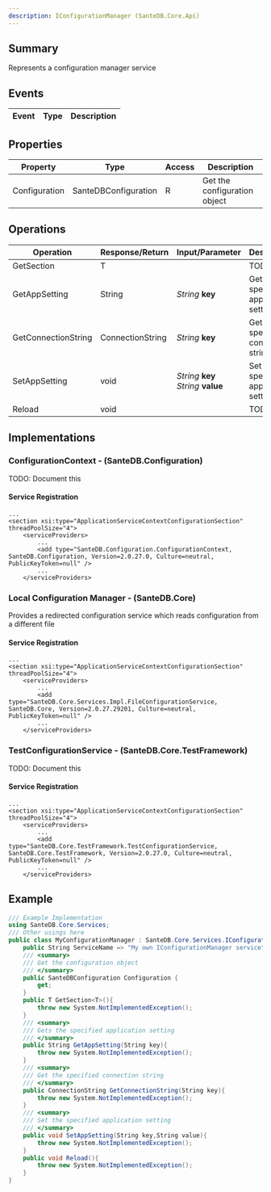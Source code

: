 ```yaml
---
description: IConfigurationManager (SanteDB.Core.Api)
---
```


## Summary
Represents a configuration manager service

## Events

|Event|Type|Description|
|-|-|-|

## Properties

|Property|Type|Access|Description|
|-|-|-|-|
|Configuration|SanteDBConfiguration|R|Get the configuration object|

## Operations

|Operation|Response/Return|Input/Parameter|Description|
|-|-|-|-|
|GetSection|T||TODO|
|GetAppSetting|String|*String* **key**|Gets the specified application setting|
|GetConnectionString|ConnectionString|*String* **key**|Get the specified connection string|
|SetAppSetting|void|*String* **key**<br/>*String* **value**|Set the specified application setting|
|Reload|void||TODO|

## Implementations


### ConfigurationContext - (SanteDB.Configuration)
TODO: Document this

#### Service Registration
```markup
...
<section xsi:type="ApplicationServiceContextConfigurationSection" threadPoolSize="4">
	<serviceProviders>
		...
		<add type="SanteDB.Configuration.ConfigurationContext, SanteDB.Configuration, Version=2.0.27.0, Culture=neutral, PublicKeyToken=null" />
		...
	</serviceProviders>
```

### Local Configuration Manager - (SanteDB.Core)
Provides a redirected configuration service which reads configuration from a different file

#### Service Registration
```markup
...
<section xsi:type="ApplicationServiceContextConfigurationSection" threadPoolSize="4">
	<serviceProviders>
		...
		<add type="SanteDB.Core.Services.Impl.FileConfigurationService, SanteDB.Core, Version=2.0.27.29201, Culture=neutral, PublicKeyToken=null" />
		...
	</serviceProviders>
```

### TestConfigurationService - (SanteDB.Core.TestFramework)
TODO: Document this

#### Service Registration
```markup
...
<section xsi:type="ApplicationServiceContextConfigurationSection" threadPoolSize="4">
	<serviceProviders>
		...
		<add type="SanteDB.Core.TestFramework.TestConfigurationService, SanteDB.Core.TestFramework, Version=2.0.27.0, Culture=neutral, PublicKeyToken=null" />
		...
	</serviceProviders>
```
## Example
```csharp
/// Example Implementation
using SanteDB.Core.Services;
/// Other usings here
public class MyConfigurationManager : SanteDB.Core.Services.IConfigurationManager { 
	public String ServiceName => "My own IConfigurationManager service";
	/// <summary>
	/// Get the configuration object
	/// </summary>
	public SanteDBConfiguration Configuration {
		get;
	}
	public T GetSection<T>(){
		throw new System.NotImplementedException();
	}
	/// <summary>
	/// Gets the specified application setting
	/// </summary>
	public String GetAppSetting(String key){
		throw new System.NotImplementedException();
	}
	/// <summary>
	/// Get the specified connection string
	/// </summary>
	public ConnectionString GetConnectionString(String key){
		throw new System.NotImplementedException();
	}
	/// <summary>
	/// Set the specified application setting
	/// </summary>
	public void SetAppSetting(String key,String value){
		throw new System.NotImplementedException();
	}
	public void Reload(){
		throw new System.NotImplementedException();
	}
}
```

